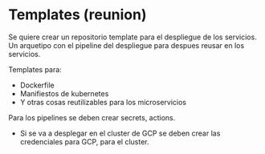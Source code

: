 # Templates (reunion)

Se quiere crear un repositorio template para el despliegue de los servicios. Un arquetipo con el pipeline del despliegue para despues reusar en los servicios.

Templates para:
- Dockerfile
- Manifiestos de kubernetes
- Y otras cosas reutilizables para los microservicios

Para los pipelines se deben crear secrets, actions.

- Si se va a desplegar en el cluster de GCP se deben crear las credenciales para GCP, para el cluster. 
